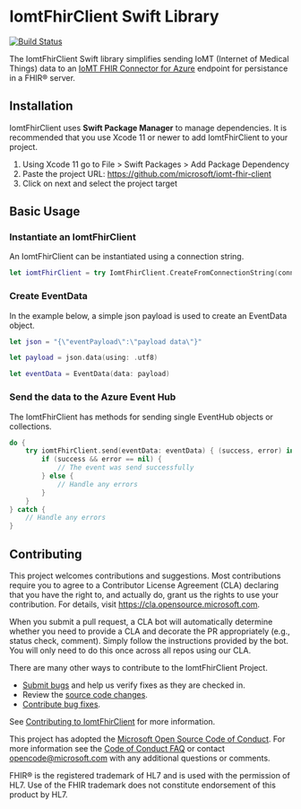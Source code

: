 # IomtFhirClient Swift Library

[![Build Status](https://microsofthealth.visualstudio.com/Health/_apis/build/status/POET/IomtFhirClient_Daily?branchName=master)](https://microsofthealth.visualstudio.com/Health/_build/latest?definitionId=436&branchName=master)

The IomtFhirClient Swift library simplifies sending IoMT (Internet of Medical Things) data to an [IoMT FHIR Connector for Azure](https://github.com/microsoft/iomt-fhir) endpoint for persistance in a FHIR® server.

## Installation

IomtFhirClient uses **Swift Package Manager** to manage dependencies. It is recommended that you use Xcode 11 or newer to add IomtFhirClient to your project.

1. Using Xcode 11 go to File > Swift Packages > Add Package Dependency
2. Paste the project URL: https://github.com/microsoft/iomt-fhir-client
3. Click on next and select the project target

## Basic Usage

### Instantiate an IomtFhirClient

An IomtFhirClient can be instantiated using a connection string.

```swift
let iomtFhirClient = try IomtFhirClient.CreateFromConnectionString(connectionString: "YOUR_CONNECTION_STRING")
```

### Create EventData

In the example below, a simple json payload is used to create an EventData object.  

```swift
let json = "{\"eventPayload\":\"payload data\"}"

let payload = json.data(using: .utf8)

let eventData = EventData(data: payload)
```

### Send the data to the Azure Event Hub

The IomtFhirClient has methods for sending single EventHub objects or collections.

```swift
do {
    try iomtFhirClient.send(eventData: eventData) { (success, error) in
        if (success && error == nil) {
            // The event was send successfully
        } else {
            // Handle any errors
        }
    }
} catch {
    // Handle any errors
}
```

## Contributing

This project welcomes contributions and suggestions.  Most contributions require you to agree to a
Contributor License Agreement (CLA) declaring that you have the right to, and actually do, grant us
the rights to use your contribution. For details, visit https://cla.opensource.microsoft.com.

When you submit a pull request, a CLA bot will automatically determine whether you need to provide
a CLA and decorate the PR appropriately (e.g., status check, comment). Simply follow the instructions
provided by the bot. You will only need to do this once across all repos using our CLA.

There are many other ways to contribute to the IomtFhirClient Project.

* [Submit bugs](https://github.com/microsoft/iomt-fhir-client/issues) and help us verify fixes as they are checked in.
* Review the [source code changes](https://github.com/microsoft/iomt-fhir-client/pulls).
* [Contribute bug fixes](CONTRIBUTING.md).

See [Contributing to IomtFhirClient](CONTRIBUTING.md) for more information.

This project has adopted the [Microsoft Open Source Code of Conduct](https://opensource.microsoft.com/codeofconduct/).
For more information see the [Code of Conduct FAQ](https://opensource.microsoft.com/codeofconduct/faq/) or
contact [opencode@microsoft.com](mailto:opencode@microsoft.com) with any additional questions or comments.

FHIR® is the registered trademark of HL7 and is used with the permission of HL7. Use of the FHIR trademark does not constitute endorsement of this product by HL7.
